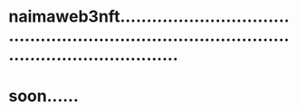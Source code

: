 # naimaweb3nft.....................................................................................................................
# soon......

